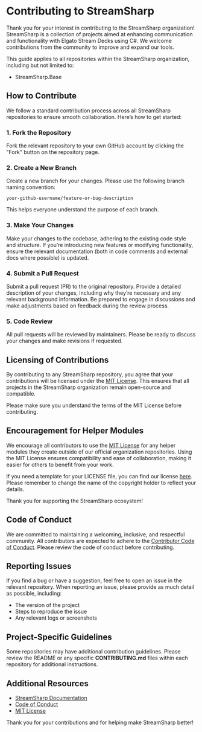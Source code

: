 # Contributing to StreamSharp

Thank you for your interest in contributing to the StreamSharp organization! StreamSharp is a collection of projects aimed at enhancing communication and functionality with Elgato Stream Decks using C#. We welcome contributions from the community to improve and expand our tools.

This guide applies to all repositories within the StreamSharp organization, including but not limited to:
- StreamSharp.Base

## How to Contribute

We follow a standard contribution process across all StreamSharp repositories to ensure smooth collaboration. Here’s how to get started:

### 1. Fork the Repository

Fork the relevant repository to your own GitHub account by clicking the "Fork" button on the repository page.

### 2. Create a New Branch

Create a new branch for your changes. Please use the following branch naming convention:

`your-github-username/feature-or-bug-description`

This helps everyone understand the purpose of each branch.

### 3. Make Your Changes

Make your changes to the codebase, adhering to the existing code style and structure. If you’re introducing new features or modifying functionality, ensure the relevant documentation (both in code comments and external docs where possible) is updated.

### 4. Submit a Pull Request

Submit a pull request (PR) to the original repository. Provide a detailed description of your changes, including why they’re necessary and any relevant background information. Be prepared to engage in discussions and make adjustments based on feedback during the review process.

### 5. Code Review

All pull requests will be reviewed by maintainers. Please be ready to discuss your changes and make revisions if requested.

## Licensing of Contributions

By contributing to any StreamSharp repository, you agree that your contributions will be licensed under the [MIT License](https://opensource.org/licenses/MIT). This ensures that all projects in the StreamSharp organization remain open-source and compatible.

Please make sure you understand the terms of the MIT License before contributing.

## Encouragement for Helper Modules

We encourage all contributors to use the [MIT License](https://opensource.org/licenses/MIT) for any helper modules they create outside of our official organization repositories. Using the MIT License ensures compatibility and ease of collaboration, making it easier for others to benefit from your work.

If you need a template for your LICENSE file, you can find our license [here](https://github.com/StreamSharp/StreamSharp.Base/blob/main/LICENSE). Please remember to change the name of the copyright holder to reflect your details.

Thank you for supporting the StreamSharp ecosystem!

## Code of Conduct

We are committed to maintaining a welcoming, inclusive, and respectful community. All contributors are expected to adhere to the [Contributor Code of Conduct](https://github.com/StreamSharp/.github/blob/main/CODE_OF_CONDUCT.md). Please review the code of conduct before contributing.

## Reporting Issues

If you find a bug or have a suggestion, feel free to open an issue in the relevant repository. When reporting an issue, please provide as much detail as possible, including:
- The version of the project
- Steps to reproduce the issue
- Any relevant logs or screenshots

## Project-Specific Guidelines

Some repositories may have additional contribution guidelines. Please review the README or any specific **CONTRIBUTING.md** files within each repository for additional instructions.

## Additional Resources

- [StreamSharp Documentation](http://streamsharp.github.io)
- [Code of Conduct](https://github.com/StreamSharp/.github/blob/main/CODE_OF_CONDUCT.md)
- [MIT License](https://opensource.org/licenses/MIT)

Thank you for your contributions and for helping make StreamSharp better!
